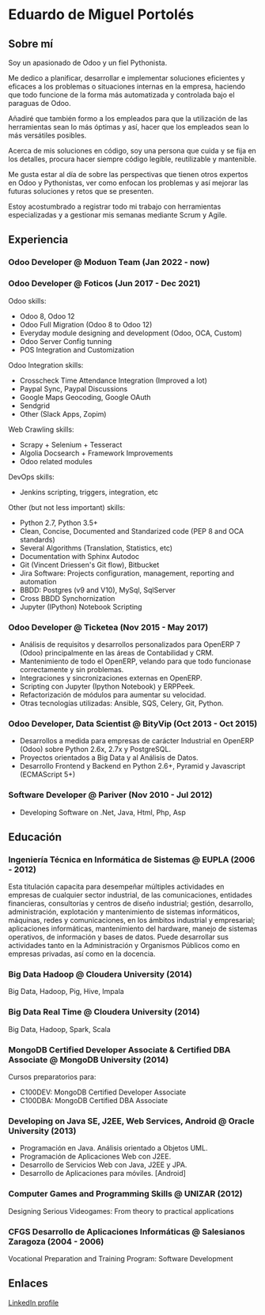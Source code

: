 <!--
### Hi there 👋

**Shide/Shide** is a ✨ _special_ ✨ repository because its `README.md` (this file) appears on your GitHub profile.

Here are some ideas to get you started:

- 🔭 I’m currently working on ...
- 🌱 I’m currently learning ...
- 👯 I’m looking to collaborate on ...
- 🤔 I’m looking for help with ...
- 💬 Ask me about ...
- 📫 How to reach me: ...
- 😄 Pronouns: ...
- ⚡ Fun fact: ...
-->


# Eduardo de Miguel Portolés

## Sobre mí

Soy un apasionado de Odoo y un fiel Pythonista.

Me dedico a planificar, desarrollar e implementar soluciones eficientes y eficaces a los problemas o situaciones internas en la empresa, haciendo que todo funcione de la forma más automatizada y controlada bajo el paraguas de Odoo. 

Añadiré que también formo a los empleados para que la utilización de las herramientas sean lo más óptimas y así, hacer que los empleados sean lo más versátiles posibles.

Acerca de mis soluciones en código, soy una persona que cuida y se fija en los detalles, procura hacer siempre código legible, reutilizable y mantenible.

Me gusta estar al día de sobre las perspectivas que tienen otros expertos en Odoo y Pythonistas, ver como enfocan los problemas y así mejorar las futuras soluciones y retos que se presenten.

Estoy acostumbrado a registrar todo mi trabajo con herramientas especializadas y a gestionar mis semanas mediante Scrum y Agile. 


## Experiencia

### Odoo Developer @ Moduon Team (Jan 2022 - now)

### Odoo Developer @ Foticos (Jun 2017 - Dec 2021)

Odoo skills:
- Odoo 8, Odoo 12
- Odoo Full Migration (Odoo 8 to Odoo 12)
- Everyday module designing and development (Odoo, OCA, Custom)
- Odoo Server Config tunning
- POS Integration and Customization

Odoo Integration skills:
- Crosscheck Time Attendance Integration (Improved a lot)
- Paypal Sync, Paypal Discussions
- Google Maps Geocoding, Google OAuth
- Sendgrid
- Other (Slack Apps, Zopim)

Web Crawling skills:
- Scrapy + Selenium + Tesseract
- Algolia Docsearch + Framework Improvements
- Odoo related modules

DevOps skills:
- Jenkins scripting, triggers, integration, etc

Other (but not less important) skills:
- Python 2.7, Python 3.5+
- Clean, Concise, Documented and Standarized code (PEP 8 and OCA standards)
- Several Algorithms (Translation, Statistics, etc)
- Documentation with Sphinx Autodoc
- Git (Vincent Driessen's Git flow), Bitbucket
- Jira Software: Projects configuration, management, reporting and automation
- BBDD: Postgres (v9 and V10), MySql, SqlServer
- Cross BBDD Synchornization
- Jupyter (IPython) Notebook Scripting

### Odoo Developer @ Ticketea (Nov 2015 - May 2017)

- Análisis de requisitos y desarrollos personalizados para OpenERP 7 (Odoo) principalmente en las áreas de Contabilidad y CRM.
- Mantenimiento de todo el OpenERP, velando para que todo funcionase correctamente y sin problemas.
- Integraciones y sincronizaciones externas en OpenERP.
- Scripting con Jupyter (Ipython Notebook) y ERPPeek.
- Refactorización de módulos para aumentar su velocidad.
- Otras tecnologías utilizadas: Ansible, SQS, Celery, Git, Python.

### Odoo Developer, Data Scientist @ BityVip (Oct 2013 - Oct 2015)

- Desarrollos a medida para empresas de carácter Industrial en OpenERP (Odoo) sobre Python 2.6x, 2.7x y PostgreSQL.
- Proyectos orientados a Big Data y al Análisis de Datos.
- Desarrollo Frontend y Backend en Python 2.6+, Pyramid y Javascript (ECMAScript 5+)

### Software Developer @ Pariver (Nov 2010 - Jul 2012)

- Developing Software on .Net, Java, Html, Php, Asp


## Educación

### Ingeniería Técnica en Informática de Sistemas @ EUPLA (2006 - 2012)

Esta titulación capacita para desempeñar múltiples actividades en empresas de cualquier sector industrial, de las comunicaciones, entidades financieras, consultorías y centros de diseño industrial; gestión, desarrollo, administración, explotación y mantenimiento de sistemas informáticos, máquinas, redes y comunicaciones, en los ámbitos industrial y empresarial; aplicaciones informáticas, mantenimiento del hardware, manejo de sistemas operativos, de información y bases de datos.
Puede desarrollar sus actividades tanto en la Administración y Organismos Públicos como en empresas privadas, así como en la docencia.

### Big Data Hadoop @ Cloudera University (2014)

Big Data, Hadoop, Pig, Hive, Impala

### Big Data Real Time @ Cloudera University (2014)

Big Data, Hadoop, Spark, Scala

### MongoDB Certified Developer Associate & Certified DBA Associate @ MongoDB University (2014)

Cursos preparatorios para: 
- C100DEV: MongoDB Certified Developer Associate
- C100DBA: MongoDB Certified DBA Associate

### Developing on Java SE, J2EE, Web Services, Android @ Oracle University (2013)

- Programación en Java. Análisis orientado a Objetos UML.
- Programación de Aplicaciones Web con J2EE.
- Desarrollo de Servicios Web con Java, J2EE y JPA.
- Desarrollo de Aplicaciones para móviles. [Android]

### Computer Games and Programming Skills @ UNIZAR (2012)

Designing Serious Videogames: From theory to practical applications

### CFGS Desarrollo de Aplicaciones Informáticas @ Salesianos Zaragoza (2004 - 2006)

Vocational Preparation and Training Program: Software Development


## Enlaces

[LinkedIn profile](https://www.linkedin.com/in/eduardodemiguel)

